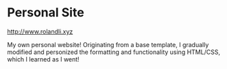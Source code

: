 # Personal Site
http://www.rolandli.xyz

My own personal website! Originating from a base template, I gradually modified and personized the formatting and functionality using HTML/CSS, which I learned as I went!
